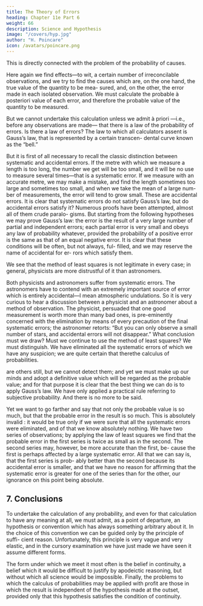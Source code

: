 ```yaml
---
title: The Theory of Errors
heading: Chapter 11e Part 6
weight: 66
description: Science and Hypothesis
image: "/covers/hyp.jpg"
author: "H. Poincare"
icon: /avatars/poincare.png
---
```




This is directly connected with the problem of the probability of causes. 

Here again we find effects—to wit, a certain number of irreconcilable
observations, and we try to find the causes which are, on
the one hand, the true value of the quantity to be mea-
sured, and, on the other, the error made in each isolated
observation. We must calculate the probable à posteriori value of each error, and therefore the probable value of the quantity to be measured. 

But we cannot undertake this calculation unless we admit à priori —i.e., before any observations are made—
that there is a law of the probability of errors. Is there
a law of errors? The law to which all calculators assent
is Gauss’s law, that is represented by a certain transcen-
dental curve known as the “bell.”

But it is first of all necessary to recall the classic distinction between systematic and accidental errors. If the
metre with which we measure a length is too long, the
number we get will be too small, and it will be no use to
measure several times—that is a systematic error. If we
measure with an accurate metre, we may make a mistake,
and find the length sometimes too large and sometimes
too small, and when we take the mean of a large num-
ber of measurements, the error will tend to grow small.
These are accidental errors.
It is clear that systematic errors do not satisfy Gauss’s
law, but do accidental errors satisfy it? Numerous proofs
have been attempted, almost all of them crude paralo-
gisms. But starting from the following hypotheses we
may prove Gauss’s law: the error is the result of a very
large number of partial and independent errors; each partial error is very small and obeys any law of probability whatever, provided the probability of a positive error is the same as that of an equal negative error. It is clear
that these conditions will be often, but not always, ful-
filled, and we may reserve the name of accidental for er-
rors which satisfy them.

We see that the method of least squares is not legitimate in every case; in general, physicists are more distrustful of it than astronomers. 


Both physicists and astronomers suffer from systematic errors. The astronomers have to contend
with an extremely important source of error which is entirely accidental—I mean atmospheric undulations. So it
is very curious to hear a discussion between a physicist
and an astronomer about a method of observation. The
physicist, persuaded that one good measurement is worth
more than many bad ones, is pre-eminently concerned
with the elimination by means of every precaution of the
final systematic errors; the astronomer retorts: “But you
can only observe a small number of stars, and accidental
errors will not disappear.”
What conclusion must we draw? Must we continue to
use the method of least squares? We must distinguish.
We have eliminated all the systematic errors of which
we have any suspicion; we are quite certain that therethe calculus of probabilities.

are others still, but we cannot detect them; and yet we
must make up our minds and adopt a definitive value
which will be regarded as the probable value; and for
that purpose it is clear that the best thing we can do is
to apply Gauss’s law. We have only applied a practical
rule referring to subjective probability. And there is no
more to be said.

Yet we want to go farther and say that not only the
probable value is so much, but that the probable error in
the result is so much. This is absolutely invalid : it would
be true only if we were sure that all the systematic errors
were eliminated, and of that we know absolutely nothing.
We have two series of observations; by applying the law
of least squares we find that the probable error in the
first series is twice as small as in the second. The second
series may, however, be more accurate than the first, be-
cause the first is perhaps affected by a large systematic
error. All that we can say is, that the first series is prob-
ably better than the second because its accidental error
is smaller, and that we have no reason for affirming that
the systematic error is greater for one of the series than
for the other, our ignorance on this point being absolute.


## 7. Conclusions


<!-- In the preceding lines I have set several problems, and have given no solution. I do not re-science and hypothesis gret this, for perhaps they will invite the reader to reflect
on these delicate questions.

However that may be, there are certain points which
seem to be well established.  -->

To undertake the calculation of any probability, and even for that calculation to
have any meaning at all, we must admit, as a point of departure, an hypothesis or convention which has always
something arbitrary about it. In the choice of this convention we can be guided only by the principle of suffi-
cient reason. Unfortunately, this principle is very vague and very elastic, and in the cursory examination we have
just made we have seen it assume different forms. 

The form under which we meet it most often is the belief in continuity, a belief which it would be difficult to justify
by apodeictic reasoning, but without which all science would be impossible. Finally, the problems to which the
calculus of probabilities may be applied with profit are those in which the result is independent of the hypothesis made at the outset, provided only that this hypothesis satisfies the condition of continuity.
